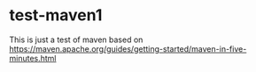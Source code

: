 # test-maven1
This is just a test of maven based on https://maven.apache.org/guides/getting-started/maven-in-five-minutes.html
